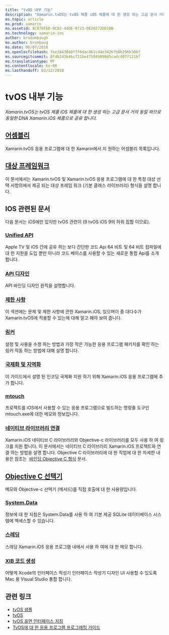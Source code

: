 ```yaml
---
title: "tvOS 내부 기능"
description: "Xamarin.tvOS는 tvOS 제품 iOS 제품에 대 한 생성 하는 고급 문서 거의 동일 하므로 동일한 DNA Xamarin.iOS 제품으로 공유 합니다."
ms.topic: article
ms.prod: xamarin
ms.assetid: 8C076FED-9C03-44DE-9723-0E20272DD16B
ms.technology: xamarin-ios
author: bradumbaugh
ms.author: brumbaug
ms.date: 06/07/2016
ms.openlocfilehash: fee2843840f7f6dac461cd4e3426fb8b296b30bf
ms.sourcegitcommit: 0fdb243b46cf21be47584900805cadcd077121bf
ms.translationtype: MT
ms.contentlocale: ko-KR
ms.lasthandoff: 03/12/2018
---
```

# <a name="tvos-internals"></a>tvOS 내부 기능

_Xamarin.tvOS는 tvOS 제품 iOS 제품에 대 한 생성 하는 고급 문서 거의 동일 하므로 동일한 DNA Xamarin.iOS 제품으로 공유 합니다._


##  <a name="assembliesiostvosinternalsassembliesmd"></a>[어셈블리](~/ios/tvos/internals/assemblies.md)

Xamarin.tvOS 응용 프로그램에 대 한 Xamarin에서 지 원하는 어셈블리 목록입니다.

##  <a name="target-frameworksiostvosinternalsframeworksmd"></a>[대상 프레임워크](~/ios/tvos/internals/frameworks.md)

이 문서에서는 Xamarin.tvOS 및 Xamarin.tvOS 응용 프로그램에 대 한 특정 대상 선택 사항의에서 제공 되는 대상 프레임 워크 (기본 클래스 라이브러리) 형식을 설명 합니다.

## <a name="related-ios-articles"></a>IOS 관련된 문서

다음 문서는 iOS에만 있지만 tvOS 관련이 (9 tvOS iOS 9의 하위 집합 이므로).

###  <a name="unified-apicross-platformmaciosunifiedindexmd"></a>[Unified API](~/cross-platform/macios/unified/index.md)

Apple TV 및 iOS 간에 공유 하는 보다 간단한 코드 Api 64 비트 및 64 비트 컴파일에 대 한 지원을 도입 뿐만 아니라 코드 베이스를 사용할 수 있는 새로운 통합 Api를 소개 합니다.  

###  <a name="api-designiosinternalsapi-designindexmd"></a>[API 디자인](~/ios/internals/api-design/index.md)

API 바인딩 디자인 원칙을 설명합니다.

###  <a name="limitationsiosinternalslimitationsmd"></a>[제한 사항](~/ios/internals/limitations.md)

이 섹션에는 문제 및 제한 사항에 관한 Xamarin.iOS, 있으며이 중 대다수가 Xamarin.tvOS에 적용할 수 있는에 대해 알고 해야 보여 줍니다.

###  <a name="linkeriosdeploy-testlinkermd"></a>[링커](~/ios/deploy-test/linker.md)

설정 및 사용을 수정 하는 방법과 가장 작은 가능한 응용 프로그램 패키지를 확인 하는 링커 작동 하는 방법에 대해 설명 합니다.

###  <a name="localization-and-internationalizationiosapp-fundamentalslocalizationindexmd"></a>[국제화 및 지역화](~/ios/app-fundamentals/localization/index.md)

이 가이드에서 설명 된 인코딩 국제화 지원 하기 위해 Xamarin.iOS 응용 프로그램에 추가 합니다.

###  <a name="mtouchiosdeploy-testmtouchmd"></a>[mtouch](~/ios/deploy-test/mtouch.md)

프로젝트를 iOS에서 사용할 수 있는 응용 프로그램으로 빌드하는 명령줄 도구인 mtouch.exe에 대한 메모와 정보입니다.

###  <a name="linking-native-librariesiosplatformnative-interopmd"></a>[네이티브 라이브러리 연결](~/ios/platform/native-interop.md)

Xamarin.iOS 네이티브 C 라이브러리와 Objective-c 라이브러리를 모두 사용 하 여 링크를 지원 합니다. 이 문서에서는 네이티브 C 라이브러리 Xamarin.iOS 프로젝트와 연결 하는 방법을 설명 합니다. Objective C 라이브러리에 대 한 작업에 대 한 자세한 내용은 참조는&nbsp; [바인딩 Objective C 형식](~/ios/platform/binding-objective-c/index.md)&nbsp;문서.

##  <a name="objective-c-selectorsiosinternalsobjective-c-selectorsmd"></a>[Objective C 선택기](~/ios/internals/objective-c-selectors.md)

메모와 Objective-c 선택기 (메서드)를 직접 호출에 대 한 사용량입니다.

###  <a name="systemdataiosdata-cloudsystemdatamd"></a>[System.Data](~/ios/data-cloud/system.data.md)

정보에 대 한 지침은 System.Data를 사용 하 여 기본 제공 SQLite 데이터베이스 시스템에 액세스할 수 있습니다.

###  <a name="threadingiosapp-fundamentalsthreadingmd"></a>[스레딩](~/ios/app-fundamentals/threading.md)

스레딩 Xamarin.iOS 응용 프로그램 내에서 사용 하 여에 대 한 메모 합니다.

###  <a name="xib-code-generationiosinternalsxib-code-generationmd"></a>[XIB 코드 생성](~/ios/internals/xib-code-generation.md)

어떻게 Xcode의 인터페이스 작성기 인터페이스 작성기 디자인 UI 사용할 수 있도록 Mac 용 Visual Studio 통합 합니다.



## <a name="related-links"></a>관련 링크

- [tvOS 샘플](https://developer.xamarin.com/samples/tvos/all/)
- [tvOS](https://developer.apple.com/tvos/)
- [tvOS 휴먼 인터페이스 지침](https://developer.apple.com/tvos/human-interface-guidelines/)
- [TvOS에 대 한 응용 프로그램 프로그래밍 가이드](https://developer.apple.com/library/prerelease/tvos/documentation/General/Conceptual/AppleTV_PG/)

